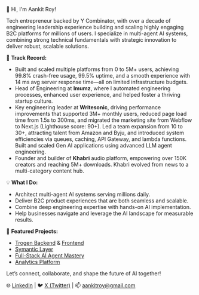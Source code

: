 👋 Hi, I'm Aankit Roy!

Tech entrepreneur backed by Y Combinator, with over a decade of engineering leadership experience building and scaling highly engaging B2C platforms for millions of users. I specialize in multi-agent AI systems, combining strong technical fundamentals with strategic innovation to deliver robust, scalable solutions.

🚀 **Track Record:**
- Built and scaled multiple platforms from 0 to 5M+ users, achieving 99.8% crash-free usage, 99.5% uptime, and a smooth experience with 14 ms avg server response time—all on limited infrastructure budgets.
- Head of Engineering at **Imumz**, where I automated engineering processes, enhanced user experience, and helped foster a thriving startup culture.
- Key engineering leader at **Writesonic**, driving performance improvements that supported 3M+ monthly users, reduced page load time from 1.5s to 300ms, and migrated the marketing site from Webflow to Next.js (Lighthouse score: 90+). Led a team expansion from 10 to 30+, attracting talent from Amazon and Byju, and introduced system efficiencies via queues, caching, API Gateway, and lambda functions. Built and scaled Gen AI applications using advanced LLM agent engineering.
- Founder and builder of **Khabri** audio platform, empowering over 150K creators and reaching 5M+ downloads. Khabri evolved from news to a multi-category content hub.

💡 **What I Do:**
- Architect multi-agent AI systems serving millions daily.
- Deliver B2C product experiences that are both seamless and scalable.
- Combine deep engineering expertise with hands-on AI implementation.
- Help businesses navigate and leverage the AI landscape for measurable results.

📌 **Featured Projects:**
- [Trogen Backend](https://github.com/aankitroy/trogen-backend) & [Frontend](https://github.com/aankitroy/trogen-frontend)
- [Symantic Layer](https://github.com/aankitroy/symantic-layer)
- [Full-Stack AI Agent Mastery](https://github.com/aankitroy/full-stack-ai-agent-mastery)
- [Analytics Platform](https://github.com/aankitroy/analytics-platform)

Let’s connect, collaborate, and shape the future of AI together!

🌐 [LinkedIn](https://www.linkedin.com/in/aankit-roy-20515b35/) | 🐦 [X (Twitter)](https://x.com/AankitRoy) | 📫 aankitroy@gmail.com
